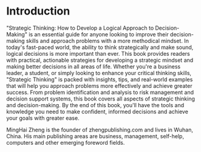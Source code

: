 # Introduction

"Strategic Thinking: How to Develop a Logical Approach to Decision-Making" is an essential guide for anyone looking to improve their decision-making skills and approach problems with a more methodical mindset. In today's fast-paced world, the ability to think strategically and make sound, logical decisions is more important than ever. This book provides readers with practical, actionable strategies for developing a strategic mindset and making better decisions in all areas of life. Whether you're a business leader, a student, or simply looking to enhance your critical thinking skills, "Strategic Thinking" is packed with insights, tips, and real-world examples that will help you approach problems more effectively and achieve greater success. From problem identification and analysis to risk management and decision support systems, this book covers all aspects of strategic thinking and decision-making. By the end of this book, you'll have the tools and knowledge you need to make confident, informed decisions and achieve your goals with greater ease.

MingHai Zheng is the founder of zhengpublishing.com and lives in Wuhan, China. His main publishing areas are business, management, self-help, computers and other emerging foreword fields.

